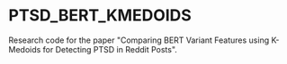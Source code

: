 # PTSD_BERT_KMEDOIDS
Research code for the paper "Comparing BERT Variant Features using K-Medoids for Detecting PTSD in Reddit Posts".
